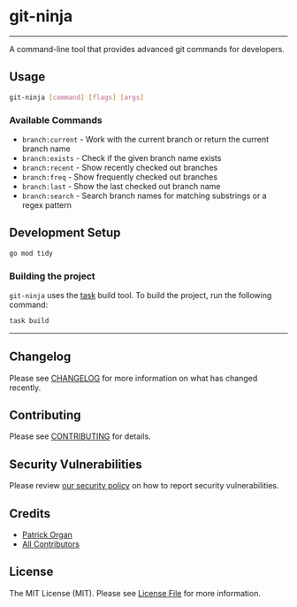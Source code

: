 # git-ninja

---

A command-line tool that provides advanced git commands for developers.

## Usage

```bash
git-ninja [command] [flags] [args]
```

### Available Commands

- `branch:current` - Work with the current branch or return the current branch name
- `branch:exists` - Check if the given branch name exists
- `branch:recent` - Show recently checked out branches
- `branch:freq` - Show frequently checked out branches
- `branch:last` - Show the last checked out branch name
- `branch:search` - Search branch names for matching substrings or a regex pattern

## Development Setup

```bash
go mod tidy
```

### Building the project

`git-ninja` uses the [task](https://task.dev) build tool. To build the project, run the following command:

```bash
task build
```

---

## Changelog

Please see [CHANGELOG](CHANGELOG.md) for more information on what has changed recently.

## Contributing

Please see [CONTRIBUTING](.github/CONTRIBUTING.md) for details.

## Security Vulnerabilities

Please review [our security policy](../../security/policy) on how to report security vulnerabilities.

## Credits

- [Patrick Organ](https://github.com/patinthehat)
- [All Contributors](../../contributors)

## License

The MIT License (MIT). Please see [License File](LICENSE) for more information.
